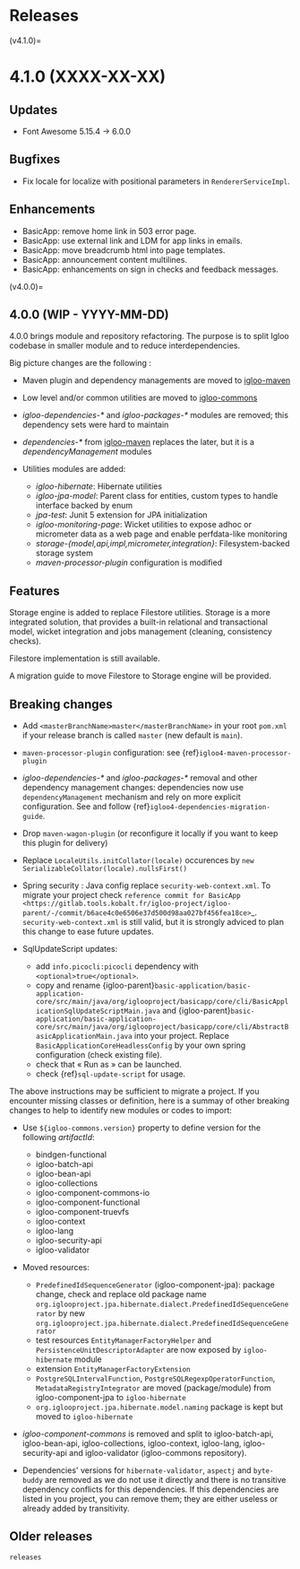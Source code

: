 # Releases

(v4.1.0)=

# 4.1.0 (XXXX-XX-XX)

## Updates

* Font Awesome 5.15.4 -> 6.0.0

## Bugfixes

* Fix locale for localize with positional parameters in `RendererServiceImpl`.

## Enhancements

* BasicApp: remove home link in 503 error page.
* BasicApp: use external link and LDM for app links in emails.
* BasicApp: move breadcrumb html into page templates.
* BasicApp: announcement content multilines.
* BasicApp: enhancements on sign in checks and feedback messages.

(v4.0.0)=

## 4.0.0 (WIP - YYYY-MM-DD)

4.0.0 brings module and repository refactoring. The purpose is to split Igloo codebase in smaller module and to reduce interdependencies.

Big picture changes are the following :

* Maven plugin and dependency managements are moved to [igloo-maven](https://github.com/igloo-project/igloo-maven/)
* Low level and/or common utilities are moved to [igloo-commons](https://github.com/igloo-project/igloo-commons/)
* *igloo-dependencies-\** and *igloo-packages-\** modules are removed; this dependency sets were hard to maintain
* *dependencies-\** from [igloo-maven](https://github.com/igloo-project/igloo-maven/) replaces the later, but it is a *dependencyManagement* modules
* Utilities modules are added:

  * *igloo-hibernate*: Hibernate utilities
  * *igloo-jpa-model*: Parent class for entities, custom types to handle interface backed by enum
  * *jpa-test*: Junit 5 extension for JPA initialization
  * *igloo-monitoring-page*: Wicket utilities to expose adhoc or micrometer data as a web page and enable perfdata-like monitoring
  * *storage-{model,api,impl,micrometer,integration}*: Filesystem-backed storage system
  * *maven-processor-plugin* configuration is modified

## Features

Storage engine is added to replace Filestore utilities. Storage is a more integrated solution, that provides a built-in relational and transactional model, wicket integration and jobs management (cleaning, consistency checks).

Filestore implementation is still available.

A migration guide to move Filestore to Storage engine will be provided.

## Breaking changes

* Add `<masterBranchName>master</masterBranchName>` in your root `pom.xml` if your release branch is called `master` (new default is `main`).

* `maven-processor-plugin` configuration: see {ref}`igloo4-maven-processor-plugin`

* *igloo-dependencies-\** and *igloo-packages-\** removal and other dependency management changes: dependencies now use `dependencyManagement` mechanism and rely on more explicit configuration. See and follow {ref}`igloo4-dependencies-migration-guide`.

* Drop `maven-wagon-plugin` (or reconfigure it locally if you want to keep this plugin for delivery)

* Replace `LocaleUtils.initCollator(locale)` occurences by `new SerializableCollator(locale).nullsFirst()`

* Spring security : Java config replace `security-web-context.xml`.  To migrate your project check `reference commit for BasicApp <https://gitlab.tools.kobalt.fr/igloo-project/igloo-parent/-/commit/b6ace4c0e6506e37d500d98aa027bf456fea18ce>`_. `security-web-context.xml` is still valid, but it is strongly adviced to plan this change to ease future updates.

* SqlUpdateScript updates:

  * add `info.picocli:picocli` dependency with `<optional>true</optional>`.
  * copy and rename {igloo-parent}`basic-application/basic-application-core/src/main/java/org/iglooproject/basicapp/core/cli/BasicApplicationSqlUpdateScriptMain.java` and {igloo-parent}`basic-application/basic-application-core/src/main/java/org/iglooproject/basicapp/core/cli/AbstractBasicApplicationMain.java` into your project. Replace `BasicApplicationCoreHeadlessConfig` by your own spring configuration (check existing file).
  * check that « Run as » can be launched.
  * check {ref}`sql-update-script` for usage.

The above instructions may be sufficient to migrate a project. If you encounter missing classes or definition, here is a summay of other breaking changes to help to identify new modules or codes to import:

* Use `${igloo-commons.version}` property to define version for the following *artifactId*:

  * bindgen-functional
  * igloo-batch-api
  * igloo-bean-api
  * igloo-collections
  * igloo-component-commons-io
  * igloo-component-functional
  * igloo-component-truevfs
  * igloo-context
  * igloo-lang
  * igloo-security-api
  * igloo-validator

* Moved resources:

  * `PredefinedIdSequenceGenerator` (igloo-component-jpa): package change, check and replace old package name `org.iglooproject.jpa.hibernate.dialect.PredefinedIdSequenceGenerator` by new `org.iglooproject.jpa.hibernate.dialect.PredefinedIdSequenceGenerator`
  * test resources `EntityManagerFactoryHelper` and `PersistenceUnitDescriptorAdapter` are now exposed by `igloo-hibernate` module
  * extension `EntityManagerFactoryExtension` 
  * `PostgreSQLIntervalFunction`, `PostgreSQLRegexpOperatorFunction`, `MetadataRegistryIntegrator` are moved (package/module) from igloo-component-jpa to `igloo-hibernate`
  * `org.iglooproject.jpa.hibernate.model.naming` package is kept but moved to `igloo-hibernate`

* *igloo-component-commons* is removed and split to igloo-batch-api, igloo-bean-api, igloo-collections, igloo-context, igloo-lang, igloo-security-api and igloo-validator (igloo-commons repository).

* Dependencies' versions for `hibernate-validator`, `aspectj` and `byte-buddy` are removed as we do not use it directly and there is no transitive dependency conflicts for this dependencies. If this dependencies are listed in you project, you can remove them; they are either useless or already added by transitivity.

## Older releases

```{toctree}
releases
```